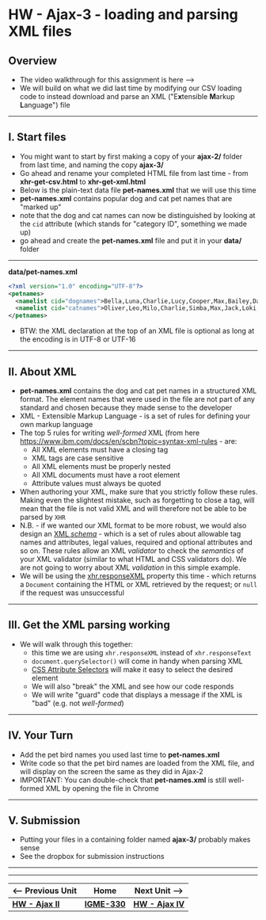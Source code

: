 # HW - Ajax-3 - loading and parsing XML files

## Overview

- The video walkthrough for this assignment is here --> 
- We will build on what we did last time by modifying our CSV loading code to instead download and parse an XML ("E**x**tensible **M**arkup **L**anguage") file


<hr>

## I. Start files
- You might want to start by first making a copy of your **ajax-2/** folder from last time, and naming the copy **ajax-3/**
- Go ahead and rename your completed HTML file from last time - from **xhr-get-csv.html** to **xhr-get-xml.html** 
- Below is the plain-text data file **pet-names.xml** that we will use this time
- **pet-names.xml** contains popular dog and cat pet names that are "marked up"
- note that the dog and cat names can now be distinguished by looking at the `cid` attribute (which stands for "category ID", something we made up) 
- go ahead and create the **pet-names.xml** file and put it in your **data/** folder

<hr>

**data/pet-names.xml**

```xml
<?xml version="1.0" encoding="UTF-8"?>
<petnames>
  <namelist cid="dognames">Bella,Luna,Charlie,Lucy,Cooper,Max,Bailey,Daisy,Sadie,Lola,Buddy,Molly,Stella,Tucker,Bear,Zoey,Duke,Harley,Maggie,Jax</namelist>
  <namelist cid="catnames">Oliver,Leo,Milo,Charlie,Simba,Max,Jack,Loki,Tiger,Jasper,Ollie,Oscar,George,Buddy,Toby,Smokey,Finn,Felix,Simon,Shadow</namelist>
</petnames>
```

- BTW: the XML declaration at the top of an XML file is optional as long at the encoding is in UTF-8 or UTF-16

<hr>

## II. About XML

- **pet-names.xml** contains the dog and cat pet names in a structured XML format. The element names that were used in the file are not part of any standard and chosen because they made sense to the developer
- XML - Extensible Markup Language - is a set of rules for defining your own markup language
- The top 5 rules for writing *well-formed* XML (from here https://www.ibm.com/docs/en/scbn?topic=syntax-xml-rules - are:
  - All XML elements must have a closing tag
  - XML tags are case sensitive
  - All XML elements must be properly nested
  - All XML documents must have a root element
  - Attribute values must always be quoted
- When authoring your XML, make sure that you strictly follow these rules. Making even the slightest mistake, such as forgetting to close a tag, will mean that the file is not valid XML and will therefore not be able to be parsed by `XHR`
- N.B. - if we wanted our XML format to be more robust, we would also design an [XML *schema*](https://www.w3schools.com/xml/schema_intro.asp) - which is a set of rules about allowable tag names and attributes, legal values, required and optional attributes and so on. These rules allow an XML *validator* to check the *semantics* of your XML validator (similar to what HTML and CSS validators do). We are not going to worry about XML *validation*  in this simple example.
- We will be using the [xhr.responseXML](https://developer.mozilla.org/en-US/docs/Web/API/XMLHttpRequest/responseXML) property this time - which returns a `Document` containing the HTML or XML retrieved by the request; or `null` if the request was unsuccessful
	
<hr>

## III. Get the XML parsing working
- We will walk through this together:
  - this time we are using `xhr.responseXML` instead of `xhr.responseText`
  - `document.querySelector()` will come in handy when parsing XML
  - [CSS Attribute Selectors](https://developer.mozilla.org/en-US/docs/Web/CSS/Attribute_selectors) will make it easy to select the desired element
  - We will also "break" the XML and see how our code responds
  - We will write "guard" code that displays a message if the XML is "bad" (e.g. not *well-formed*)

<hr>

## IV. Your Turn

- Add the pet bird names you used last time to **pet-names.xml**
- Write code so that the pet bird names are loaded from the XML file, and will display on the screen the same as they did in Ajax-2
- IMPORTANT: You can double-check that **pet-names.xml** is still well-formed XML by opening the file in Chrome

<hr>

## V. Submission
- Putting your files in a containing folder named **ajax-3/** probably makes sense
- See the dropbox for submission instructions

<hr><hr>

| <-- Previous Unit | Home | Next Unit -->
| --- | --- | --- 
|   [**HW - Ajax II**](HW-ajax-2.md)  |  [**IGME-330**](../README.md) | [**HW - Ajax IV**](HW-ajax-4.md)
